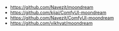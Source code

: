 - https://github.com/Navezjt/moondream
- https://github.com/kijai/ComfyUI-moondream
- https://github.com/Navezjt/ComfyUI-moondream
- https://github.com/vikhyat/moondream
